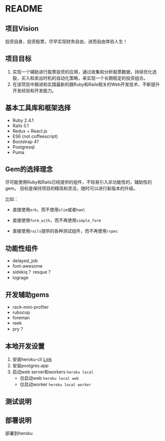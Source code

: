 # README

## 项目Vision

投资自身，投资股票，尽早实现财务自由，进而自由体验人生！

## 项目目标

1. 实现一个辅助进行股票投资的应用，通过收集和分析股票数据，持续优化选股，买入和卖出时机的自动化策略，来实现一个长期稳定的投资组合。
2. 在该项目中跟进和实践最新的跟Ruby和Rails相关的Web开发技术，不断提升开发经验和开发能力。

## 基本工具库和框架选择

* Ruby 2.4.1
* Rails 5.1
* Redux + React.js
* ES6 (not coffeescript)
* Bootstrap 4?
* Postgresql
* Puma

## Gem的选择理念

尽可能使用Ruby和Rails已经提供的组件，不轻易引入非功能性的，辅助性的gem。
目标是保持项目的精简和灵活，随时可以进行新版本的升级。

比如：

* 直接使用`erb`，而不使用`slim`或者`haml`

* 直接使用`form_with`，而不再使用`simple_form`
  
* 直接使用`rails`提供的各种测试组件，而不再使用`rspec`


## 功能性组件

* delayed_job
* font-awesome
* sidekiq？ resque？
* lograge

## 开发辅助gems

* rack-mini-profiler
* rubocop
* foreman
* reek
* pry？

## 本地开发设置
1. 安装heroku-cli [Link](https://devcenter.heroku.com/articles/heroku-cli#macos)
2. 安装postgres.app
3. 启动web server和workers `heroku local`
	* 仅启动web `heroku local web`
	* 仅启动worker `heroku local worker`

## 测试说明

## 部署说明

部署到heroku
